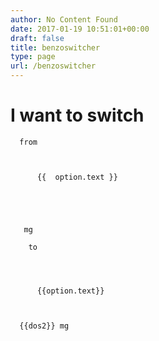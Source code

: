 ```yaml
---
author: No Content Found
date: 2017-01-19 10:51:01+00:00
draft: false
title: benzoswitcher
type: page
url: /benzoswitcher
---
```



  


	  


	    
	  

# I want to switch  

	  from  

	  
	  
		  {{  option.text }}
		  
	
	  
	  
	  
	   mg   

	    to  

		

	  
		  {{option.text}}
		  
	  
	  
	  {{dos2}} mg
	  
  
 


 

   


  
	



